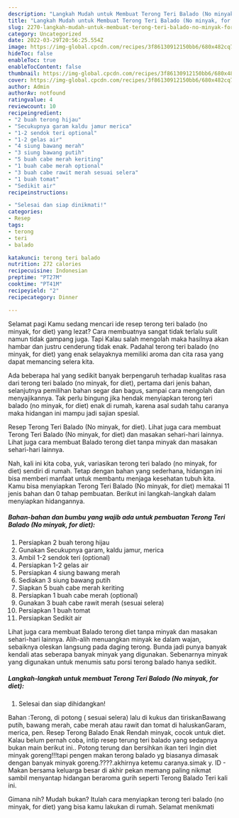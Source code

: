 ```yaml
---
description: "Langkah Mudah untuk Membuat Terong Teri Balado (No minyak, for diet) yang Lezat"
title: "Langkah Mudah untuk Membuat Terong Teri Balado (No minyak, for diet) yang Lezat"
slug: 2270-langkah-mudah-untuk-membuat-terong-teri-balado-no-minyak-for-diet-yang-lezat
category: Uncategorized
date: 2022-03-29T20:56:25.554Z
image: https://img-global.cpcdn.com/recipes/3f86130912150bb6/680x482cq70/terong-teri-balado-no-minyak-for-diet-foto-resep-utama.jpg
hideToc: false
enableToc: true
enableTocContent: false
thumbnail: https://img-global.cpcdn.com/recipes/3f86130912150bb6/680x482cq70/terong-teri-balado-no-minyak-for-diet-foto-resep-utama.jpg
cover: https://img-global.cpcdn.com/recipes/3f86130912150bb6/680x482cq70/terong-teri-balado-no-minyak-for-diet-foto-resep-utama.jpg
author: Admin
authorAv: notfound
ratingvalue: 4
reviewcount: 10
recipeingredient:
- "2 buah terong hijau"
- "Secukupnya garam kaldu jamur merica"
- "1-2 sendok teri optional"
- "1-2 gelas air"
- "4 siung bawang merah"
- "3 siung bawang putih"
- "5 buah cabe merah keriting"
- "1 buah cabe merah optional"
- "3 buah cabe rawit merah sesuai selera"
- "1 buah tomat"
- "Sedikit air"
recipeinstructions:

- "Selesai dan siap dinikmati!"
categories:
- Resep
tags:
- terong
- teri
- balado

katakunci: terong teri balado 
nutrition: 272 calories
recipecuisine: Indonesian
preptime: "PT27M"
cooktime: "PT41M"
recipeyield: "2"
recipecategory: Dinner

---
```



Selamat pagi Kamu sedang mencari ide resep terong teri balado (no minyak, for diet) yang lezat? Cara membuatnya sangat tidak terlalu sulit namun tidak gampang juga. Tapi Kalau salah mengolah maka hasilnya akan hambar dan justru cenderung tidak enak. Padahal terong teri balado (no minyak, for diet) yang enak selayaknya memiliki aroma dan cita rasa yang dapat memancing selera kita.


Ada beberapa hal yang sedikit banyak berpengaruh terhadap kualitas rasa dari terong teri balado (no minyak, for diet), pertama dari jenis bahan, selanjutnya pemilihan bahan segar dan bagus, sampai cara mengolah dan menyajikannya. Tak perlu bingung jika hendak menyiapkan terong teri balado (no minyak, for diet) enak di rumah, karena asal sudah tahu caranya maka hidangan ini mampu jadi sajian spesial.

Resep Terong Teri Balado (No minyak, for diet). Lihat juga cara membuat Terong Teri Balado (No minyak, for diet) dan masakan sehari-hari lainnya. Lihat juga cara membuat Balado terong diet tanpa minyak dan masakan sehari-hari lainnya.


Nah, kali ini kita coba, yuk, variasikan terong teri balado (no minyak, for diet) sendiri di rumah. Tetap dengan bahan yang sederhana, hidangan ini bisa memberi manfaat untuk membantu menjaga kesehatan tubuh kita. Kamu bisa menyiapkan Terong Teri Balado (No minyak, for diet) memakai 11 jenis bahan dan 0 tahap pembuatan. Berikut ini langkah-langkah dalam menyiapkan hidangannya.

<!--inarticleads1-->

##### Bahan-bahan dan bumbu yang wajib ada untuk pembuatan Terong Teri Balado (No minyak, for diet):

1. Persiapkan 2 buah terong hijau
1. Gunakan Secukupnya garam, kaldu jamur, merica
1. Ambil 1-2 sendok teri (optional)
1. Persiapkan 1-2 gelas air
1. Persiapkan 4 siung bawang merah
1. Sediakan 3 siung bawang putih
1. Siapkan 5 buah cabe merah keriting
1. Persiapkan 1 buah cabe merah (optional)
1. Gunakan 3 buah cabe rawit merah (sesuai selera)
1. Persiapkan 1 buah tomat
1. Persiapkan Sedikit air


Lihat juga cara membuat Balado terong diet tanpa minyak dan masakan sehari-hari lainnya. Alih-alih menuangkan minyak ke dalam wajan, sebaiknya oleskan langsung pada daging terong. Bunda jadi punya banyak kendali atas seberapa banyak minyak yang digunakan. Sebenarnya minyak yang digunakan untuk menumis satu porsi terong balado hanya sedikit. 

<!--inarticleads2-->

##### Langkah-langkah untuk membuat Terong Teri Balado (No minyak, for diet):


1. Selesai dan siap dihidangkan!

Bahan :Terong, di potong ( sesuai selera) lalu di kukus dan tiriskanBawang putih, bawang merah, cabe merah atau rawit dan tomat di haluskanGaram, merica, pen. Resep Terong Balado Enak Rendah minyak, cocok untuk diet. Kalau belum pernah coba, intip resep terung teri balado yang sedapnya bukan main berikut ini.. Potong terung dan bersihkan ikan teri Ingin diet minyak goreng!!!tapi pengen makan terong balado yg biasanya dimasak dengan banyak minyak goreng.????.akhirnya ketemu caranya.simak y. ID - Makan bersama keluarga besar di akhir pekan memang paling nikmat sambil menyantap hidangan beraroma gurih seperti Terong Balado Teri kali ini. 

Gimana nih? Mudah bukan? Itulah cara menyiapkan terong teri balado (no minyak, for diet) yang bisa kamu lakukan di rumah. Selamat menikmati
